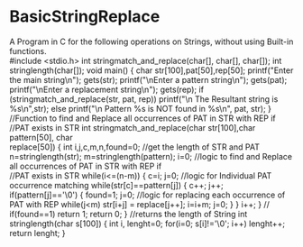 # BasicStringReplace
A Program in C for the following operations on Strings, without using Built-in functions.  
#include <stdio.h> 
int stringmatch_and_replace(char[], char[], char[]); 
int stringlength(char[]); 
void main() 
{ 
char str[100],pat[50],rep[50]; 
printf("Enter the main string\n"); 
gets(str); 
printf("\nEnter a pattern string\n"); 
gets(pat); 
printf("\nEnter a replacement string\n"); 
gets(rep); 
if (stringmatch_and_replace(str, pat, rep)) 
printf("\n The Resultant string is %s\n",str); 
else 
printf("\n Pattern %s is NOT found in %s\n", pat, str); 
} 
//Function to find and Replace all occurrences of PAT in STR with REP if  
//PAT exists in STR 
int stringmatch_and_replace(char str[100],char pattern[50], char  
replace[50]) 
{ 
int i,j,c,m,n,found=0; 
//get the length of STR and PAT  
n=stringlength(str); 
m=stringlength(pattern); 
i=0; 
//logic to find and Replace all occurrences of PAT in STR with REP if  
//PAT exists in STR 
while(i<=(n-m)) 
{ 
c=i; 
j=0; 
//logic for Individual PAT occurrence matching 
while(str[c]==pattern[j]) 
{ 
c++; 
j++; 
if(pattern[j]=='\0') 
{ 
found=1; 
j=0; 
//logic for replacing each occurrence of PAT with REP 
while(j<m) 
str[i+j] = replace[j++]; 
i=i+m; 
j=0; 
} 
} 
i++; 
} 
// 
if(found==1) 
return 1; 
return 0; 
} 
//returns the length of String 
int stringlength(char s[100]) 
{ 
int i, lenght=0; 
for(i=0; s[i]!='\0'; i++) 
lenght++; 
return lenght; 
}
